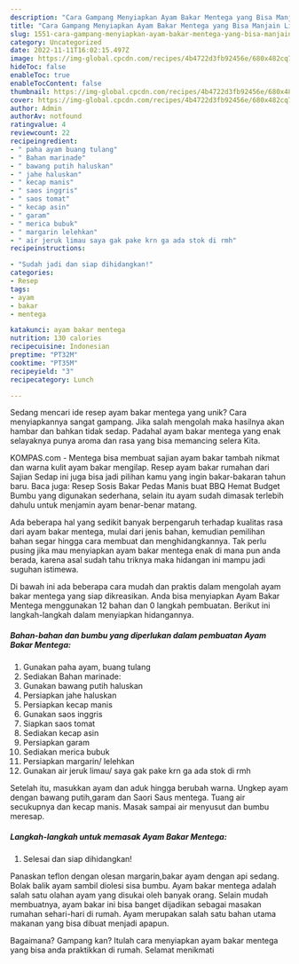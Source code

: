```yaml
---
description: "Cara Gampang Menyiapkan Ayam Bakar Mentega yang Bisa Manjain Lidah"
title: "Cara Gampang Menyiapkan Ayam Bakar Mentega yang Bisa Manjain Lidah"
slug: 1551-cara-gampang-menyiapkan-ayam-bakar-mentega-yang-bisa-manjain-lidah
category: Uncategorized
date: 2022-11-11T16:02:15.497Z
image: https://img-global.cpcdn.com/recipes/4b4722d3fb92456e/680x482cq70/ayam-bakar-mentega-foto-resep-utama.jpg
hideToc: false
enableToc: true
enableTocContent: false
thumbnail: https://img-global.cpcdn.com/recipes/4b4722d3fb92456e/680x482cq70/ayam-bakar-mentega-foto-resep-utama.jpg
cover: https://img-global.cpcdn.com/recipes/4b4722d3fb92456e/680x482cq70/ayam-bakar-mentega-foto-resep-utama.jpg
author: Admin
authorAv: notfound
ratingvalue: 4
reviewcount: 22
recipeingredient:
- " paha ayam buang tulang"
- " Bahan marinade"
- " bawang putih haluskan"
- " jahe haluskan"
- " kecap manis"
- " saos inggris"
- " saos tomat"
- " kecap asin"
- " garam"
- " merica bubuk"
- " margarin lelehkan"
- " air jeruk limau saya gak pake krn ga ada stok di rmh"
recipeinstructions:

- "Sudah jadi dan siap dihidangkan!"
categories:
- Resep
tags:
- ayam
- bakar
- mentega

katakunci: ayam bakar mentega 
nutrition: 130 calories
recipecuisine: Indonesian
preptime: "PT32M"
cooktime: "PT35M"
recipeyield: "3"
recipecategory: Lunch

---
```





Sedang mencari ide resep ayam bakar mentega yang unik? Cara menyiapkannya sangat gampang. Jika salah mengolah maka hasilnya akan hambar dan bahkan tidak sedap. Padahal ayam bakar mentega yang enak selayaknya punya aroma dan rasa yang bisa memancing selera Kita.





KOMPAS.com - Mentega bisa membuat sajian ayam bakar tambah nikmat dan warna kulit ayam bakar mengilap. Resep ayam bakar rumahan dari Sajian Sedap ini juga bisa jadi pilihan kamu yang ingin bakar-bakaran tahun baru. Baca juga: Resep Sosis Bakar Pedas Manis buat BBQ Hemat Budget Bumbu yang digunakan sederhana, selain itu ayam sudah dimasak terlebih dahulu untuk menjamin ayam benar-benar matang.

Ada beberapa hal yang sedikit banyak berpengaruh terhadap kualitas rasa dari ayam bakar mentega, mulai dari jenis bahan, kemudian pemilihan bahan segar hingga cara membuat dan menghidangkannya. Tak perlu pusing jika mau menyiapkan ayam bakar mentega enak di mana pun anda berada, karena asal sudah tahu triknya maka hidangan ini mampu jadi suguhan istimewa.






Di bawah ini ada beberapa cara mudah dan praktis dalam mengolah ayam bakar mentega yang siap dikreasikan. Anda bisa menyiapkan Ayam Bakar Mentega menggunakan 12 bahan dan 0 langkah pembuatan. Berikut ini langkah-langkah dalam menyiapkan hidangannya.

<!--inarticleads1-->

##### Bahan-bahan dan bumbu yang diperlukan dalam pembuatan Ayam Bakar Mentega:

1. Gunakan  paha ayam, buang tulang
1. Sediakan  Bahan marinade:
1. Gunakan  bawang putih haluskan
1. Persiapkan  jahe haluskan
1. Persiapkan  kecap manis
1. Gunakan  saos inggris
1. Siapkan  saos tomat
1. Sediakan  kecap asin
1. Persiapkan  garam
1. Sediakan  merica bubuk
1. Persiapkan  margarin/ lelehkan
1. Gunakan  air jeruk limau/ saya gak pake krn ga ada stok di rmh


Setelah itu, masukkan ayam dan aduk hingga berubah warna. Ungkep ayam dengan bawang putih,garam dan Saori Saus mentega. Tuang air secukupnya dan kecap manis. Masak sampai air menyusut dan bumbu meresap. 

<!--inarticleads2-->

##### Langkah-langkah untuk memasak Ayam Bakar Mentega:


1. Selesai dan siap dihidangkan!

Panaskan teflon dengan olesan margarin,bakar ayam dengan api sedang. Bolak balik ayam sambil diolesi sisa bumbu. Ayam bakar mentega adalah salah satu olahan ayam yang disukai oleh banyak orang. Selain mudah membuatnya, ayam bakar ini bisa banget dijadikan sebagai masakan rumahan sehari-hari di rumah. Ayam merupakan salah satu bahan utama makanan yang bisa dibuat menjadi apapun. 

Bagaimana? Gampang kan? Itulah cara menyiapkan ayam bakar mentega yang bisa anda praktikkan di rumah. Selamat menikmati
